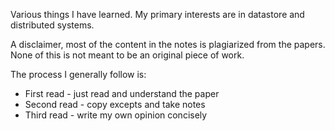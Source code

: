 Various things I have learned. My primary interests are in datastore and distributed systems.

A disclaimer, most of the content in the notes is plagiarized from the papers. None of this is not meant to be an original piece of work.

The process I generally follow is:
* First read - just read and understand the paper
* Second read - copy excepts and take notes
* Third read - write my own opinion concisely

